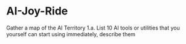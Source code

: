 # AI-Joy-Ride

Gather a map of the AI Territory
1.a. List 10 AI tools or utilities that you yourself can start using immediately, describe them
